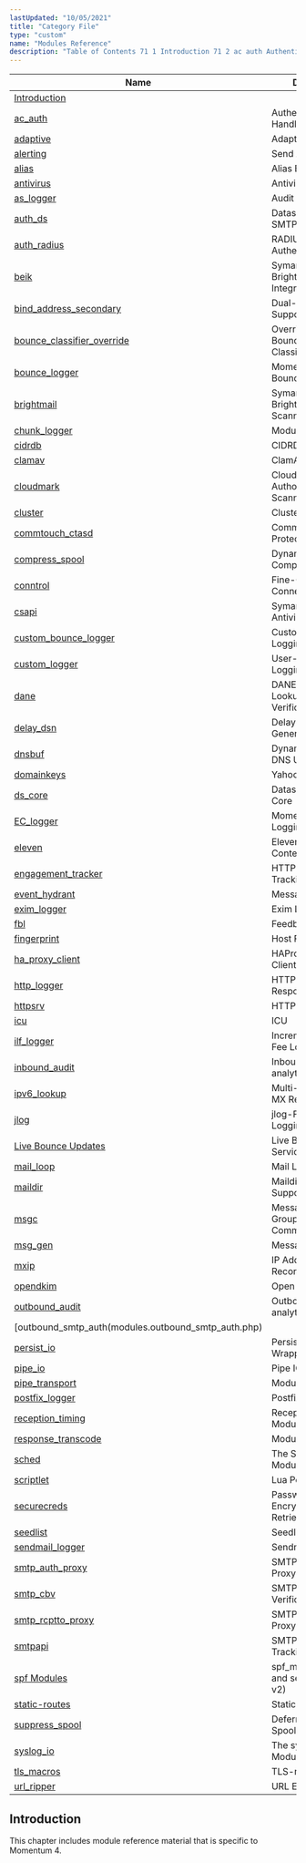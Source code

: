 ```yaml
---
lastUpdated: "10/05/2021"
title: "Category File"
type: "custom"
name: "Modules Reference"
description: "Table of Contents 71 1 Introduction 71 2 ac auth Authentication Handler 71 3 adaptive Adaptive Delivery 71 4 alerting Send Alerting Emails 71 5 alias Alias Expansion 71 6 antivirus Antivirus 71 7 as logger Audit Series Logger 71 8 auth ds Datasource based SMTP Authentication 71 9 auth..."
---
```



| Name | Description |
| ---- | ----------- | 
| [Introduction](/momentum/4/modules/#idp13700592) |   |
| [ac_auth](/momentum/4/modules/ac-auth) | Authentication Handler |
| [adaptive](/momentum/4/modules/4-adaptive) | Adaptive Delivery |
| [alerting](/momentum/4/modules/alerting) | Send Alerting Emails |
| [alias](/momentum/4/modules/alias) | Alias Expansion |
| [antivirus](/momentum/4/modules/4-antivirus) | Antivirus |
| [as_logger](/momentum/4/modules/as-logger) | Audit Series Logger |
| [auth_ds](/momentum/4/modules/auth-ds) | Datasource based SMTP Authentication |
| [auth_radius](/momentum/4/modules/auth-radius) | RADIUS based SMTP Authentication |
| [beik](/momentum/4/modules/beik) | Symantec Brightmail™ Engine Integration Kit |
| [bind_address_secondary](/momentum/4/modules/bind-address-secondary) | Dual-stack IPv4/IPv6 Support |
| [bounce_classifier_override](/momentum/4/modules/bounce-classifier-override) | Override/Augment Bounce Classifications |
| [bounce_logger](/momentum/4/modules/bounce-logger) | Momentum-Style Bounce Logging |
| [brightmail](/momentum/4/modules/brightmail) | Symantec Brightmail™ Content Scanning Support |
| [chunk_logger](/momentum/4/modules/chunk-logger) | Module |
| [cidrdb](/momentum/4/modules/cidrdb) | CIDRDB |
| [clamav](/momentum/4/modules/clamav) | ClamAV |
| [cloudmark](/momentum/4/modules/cloudmark) | Cloudmark Authority® Content Scanning |
| [cluster](/momentum/4/modules/4-modules-cluster) | Cluster |
| [commtouch_ctasd](/momentum/4/modules/commtouch) | Commtouch Spam Protection |
| [compress_spool](/momentum/4/modules/compress-spool) | Dynamic Spool Compression |
| [conntrol](/momentum/4/modules/conntrol) | Fine-Grained Connection Control |
| [csapi](/momentum/4/modules/csapi) | Symantec CSAPI Antivirus Support |
| [custom_bounce_logger](/momentum/4/modules/custom-bounce-logger) | Custom Bounce Logging |
| [custom_logger](/momentum/4/modules/custom-logger) | User-defined Logging |
| [dane](/momentum/4/modules/dane) | DANE related DNS Lookups and TLS Verifications |
| [delay_dsn](/momentum/4/modules/delay-dsn) | Delay DSN Generation |
| [dnsbuf](/momentum/4/modules/dnsbuf) | Dynamically Set the DNS UDP Buffer Size |
| [domainkeys](/momentum/4/modules/domainkeys) | Yahoo! DomainKeys |
| [ds_core](/momentum/4/modules/ds-core) | Datasource Query Core |
| [EC_logger](/momentum/4/modules/ec-logger) | Momentum-Style Logging |
| [eleven](/momentum/4/modules/eleven) | Eleven eXpurgate Content Scanning |
| [engagement_tracker](/momentum/4/modules/engage-tracker) | HTTP Engagement Tracking |
| [event_hydrant](/momentum/4/modules/event-hydrant) | Message Tracking |
| [exim_logger](/momentum/4/modules/exim-logger) | Exim Logging |
| [fbl](/momentum/4/modules/fbl) | Feedback Loop |
| [fingerprint](/momentum/4/modules/host-fingerprint) | Host Fingerprinting |
| [ha_proxy_client](/momentum/4/modules/ha-proxy-client) | HAProxy Protocol Client |
| [http_logger](/momentum/4/modules/http-logger) | HTTP Requests and Responses |
| [httpsrv](/momentum/4/modules/4-httpsrv) | HTTP Server |
| [icu](/momentum/4/modules/icu) | ICU |
| [ilf_logger](/momentum/4/modules/ilf-logger) | Incremental License Fee Logging |
| [inbound_audit](/momentum/4/modules/inbound-audit) | Inbound traffic analytics |
| [ipv6_lookup](/momentum/4/modules/ipv-6-lookup) | Multi-address-family MX Records |
| [jlog](/momentum/4/modules/jlog) | jlog-Formatted Logging |
| [Live Bounce Updates](/momentum/4/modules/live-bounce-updates) | Live Bounce Updates Service |
| [mail_loop](/momentum/4/modules/mail-loop) | Mail Loop Detection |
| [maildir](/momentum/4/modules/maildir) | Maildir Delivery Support |
| [msgc](/momentum/4/modules/msgc) | Message Systems Group Communication |
| [msg_gen](/momentum/4/modules/msg-gen) | Message Generation |
| [mxip](/momentum/4/modules/mxip) | IP Addresses In MX Records |
| [opendkim](/momentum/4/modules/opendkim) | Open Source DKIM |
| [outbound_audit](/momentum/4/modules/outbound-audit) | Outbound traffic analytics |
| [outbound_smtp_auth(modules.outbound_smtp_auth.php) |
| [persist_io](/momentum/4/modules/persistio) | Persistent IO Wrapper |
| [pipe_io](/momentum/4/modules/pipeio) | Pipe IO Wrapper |
| [pipe_transport](/momentum/4/modules/pipe-transport) | Module |
| [postfix_logger](/momentum/4/modules/postfix-logger) | Postfix Logging |
| [reception_timing](/momentum/4/modules/reception-timing) | Reception Timing Modules |
| [response_transcode](/momentum/4/modules/response-transcode) | Module |
| [sched](/momentum/4/modules/sched) | The Schedule Module |
| [scriptlet](/momentum/4/modules/scriptlet) | Lua Policy Scripts |
| [securecreds](/momentum/4/modules/securecreds) | Password Encryption/Credential Retrieval |
| [seedlist](/momentum/4/modules/seedlist) | Seedlist Integration |
| [sendmail_logger](/momentum/4/modules/sendmail-logger) | Sendmail Logging |
| [smtp_auth_proxy](/momentum/4/modules/smtp-auth-proxy) | SMTP Authentication Proxy |
| [smtp_cbv](/momentum/4/modules/smtp-cbv) | SMTP Callback Verification |
| [smtp_rcptto_proxy](/momentum/4/modules/smtp-rcptto-proxy) | SMTP Recipient-To Proxy |
| [smtpapi](/momentum/4/modules/smtpapi) | SMTP Engagement Tracking |
| [spf Modules](/momentum/4/modules/spf) | spf_macros, spf_v1, and senderid (SPF v2) |
| [static-routes](/momentum/4/modules/static-routes) | Static Routes |
| [suppress_spool](/momentum/4/modules/suppress-spool) | Deferred Message Spooling |
| [syslog_io](/momentum/4/modules/syslog-io) | The syslog_io Module |
| [tls_macros](/momentum/4/4-tls-macros) | TLS-related Logging |
| [url_ripper](/momentum/4/modules/url-ripper) | URL Extraction |


## <a name="idp13700592"></a> Introduction

This chapter includes module reference material that is specific to Momentum 4.
